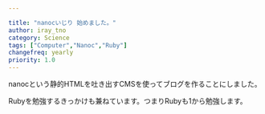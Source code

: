 ```yaml
---

title: "nanocいじり 始めました。"
author: iray_tno
category: Science
tags: ["Computer","Nanoc","Ruby"]
changefreq: yearly
priority: 1.0
---
```



nanocという静的HTMLを吐き出すCMSを使ってブログを作ることにしました。

Rubyを勉強するきっかけも兼ねています。つまりRubyも1から勉強します。
